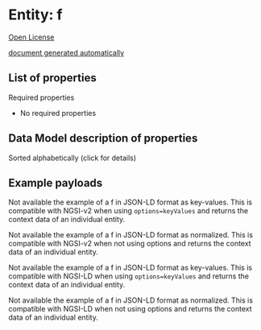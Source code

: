 Entity: f  
=========  
[Open License](https://github.com/smart-data-models//dataModel.PointOfInterest/blob/master/f/LICENSE.md)  
[document generated automatically](https://docs.google.com/presentation/d/e/2PACX-1vTs-Ng5dIAwkg91oTTUdt8ua7woBXhPnwavZ0FxgR8BsAI_Ek3C5q97Nd94HS8KhP-r_quD4H0fgyt3/pub?start=false&loop=false&delayms=3000#slide=id.gb715ace035_0_60)  

## List of properties  

Required properties  
- No required properties  ## Data Model description of properties  
Sorted alphabetically (click for details)  
## Example payloads    
Not available the example of a f in JSON-LD format as key-values. This is compatible with NGSI-v2 when  using `options=keyValues` and returns the context data of an individual entity.  
Not available the example of a f in JSON-LD format as normalized. This is compatible with NGSI-v2 when not using options and returns the context data of an individual entity.  
Not available the example of a f in JSON-LD format as key-values. This is compatible with NGSI-LD when  using `options=keyValues` and returns the context data of an individual entity.  
Not available the example of a f in JSON-LD format as normalized. This is compatible with NGSI-LD when not using options and returns the context data of an individual entity.  
